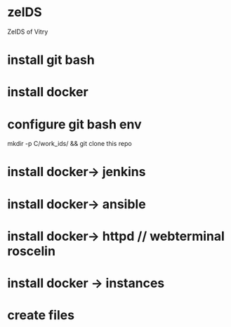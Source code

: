 # zeIDS
ZeIDS of Vitry
# install git bash
# install docker


# configure git bash env
mkdir -p C/work_ids/ && git clone this repo



# install docker-> jenkins
# install docker-> ansible
# install docker-> httpd // webterminal roscelin

# install docker -> instances 





# create files




